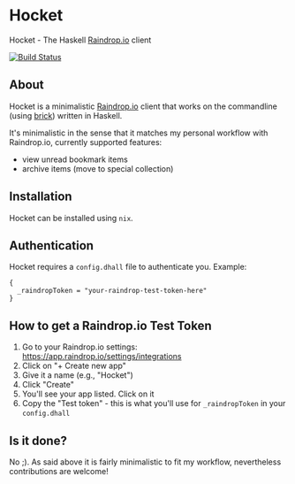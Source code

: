 # Hocket #

Hocket - The Haskell [Raindrop.io](https://raindrop.io/) client

[![Build Status](https://travis-ci.org/markus1189/hocket.png?branch=master)](https://travis-ci.org/markus1189/hocket)

## About ##

Hocket is a minimalistic [Raindrop.io](https://raindrop.io/) client that
works on the commandline (using
[brick](https://github.com/jtdaugherty/brick)) written in Haskell.

It's minimalistic in the sense that it matches my personal workflow
with Raindrop.io, currently supported features:

- view unread bookmark items
- archive items (move to special collection)

## Installation ##

Hocket can be installed using `nix`.

## Authentication ##

Hocket requires a `config.dhall` file to authenticate you. Example:

```
{
  _raindropToken = "your-raindrop-test-token-here"
}
```

## How to get a Raindrop.io Test Token ##

1. Go to your Raindrop.io settings: https://app.raindrop.io/settings/integrations
2. Click on "+ Create new app"
3. Give it a name (e.g., "Hocket")
4. Click "Create"
5. You'll see your app listed. Click on it
6. Copy the "Test token" - this is what you'll use for `_raindropToken` in your `config.dhall`

## Is it done? ##

No ;). As said above it is fairly minimalistic to fit my workflow,
nevertheless contributions are welcome!
